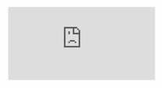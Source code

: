 <figure><embed src="https://wakatime.com/share/@5a87c22c-cf57-40f8-8602-63405fc56865/e3c4ac23-e632-4bd1-92b2-6e157d92b1a3.svg"></embed></figure>